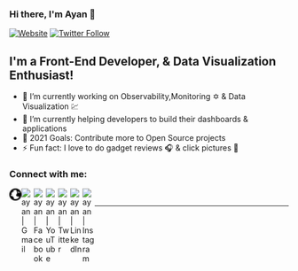 ### Hi there, I'm Ayan 👋

[![Website](https://img.shields.io/website?label=Resume&style=for-the-badge&url=https://ayan-resume.web.app)](https://ayan-resume.web.app/)
[![Twitter Follow](https://img.shields.io/twitter/follow/zapdos13?color=1DA1F2&logo=twitter&style=for-the-badge)](https://twitter.com/zapdos13)

## I'm a Front-End Developer, & Data Visualization Enthusiast!

- 🔭 I’m currently working on Observability,Monitoring :star_of_david: & Data Visualization :chart:
- 🌱 I’m currently helping developers to build their dashboards & applications
- 🥅 2021 Goals: Contribute more to Open Source projects
- ⚡ Fun fact: I love to do gadget reviews :headphones: & click pictures :camera_flash:

### Connect with me:

[<img align="left" alt="ayan-blog" width="22px" src="https://raw.githubusercontent.com/iconic/open-iconic/master/svg/globe.svg" />][website]
[<img align="left" alt="ayan | Gmail" width="22px" src="https://cdn.jsdelivr.net/npm/simple-icons@v3/icons/gmail.svg" />][gmail]
[<img align="left" alt="ayan | Facebook" width="22px" src="https://cdn.jsdelivr.net/npm/simple-icons@v3/icons/facebook.svg" />][facebook]
[<img align="left" alt="ayan | YouTube" width="22px" src="https://cdn.jsdelivr.net/npm/simple-icons@v3/icons/youtube.svg" />][youtube]
[<img align="left" alt="ayan | Twitter" width="22px" src="https://cdn.jsdelivr.net/npm/simple-icons@v3/icons/twitter.svg" />][twitter]
[<img align="left" alt="ayan | LinkedIn" width="22px" src="https://cdn.jsdelivr.net/npm/simple-icons@v3/icons/linkedin.svg" />][linkedin]
[<img align="left" alt="ayan | Instagram" width="22px" src="https://cdn.jsdelivr.net/npm/simple-icons@v3/icons/instagram.svg" />][instagram]

<br />

---

[website]: https://gadgetz-life.blogspot.com/
[gmail]: mailto:ayon.bony@gmail.com
[facebook]: https://www.facebook.com/ayon.bony/
[twitter]: https://twitter.com/zapdos13
[youtube]: https://www.youtube.com/c/AyanBhadury/
[instagram]: https://www.instagram.com/ayanbhadury/
[linkedin]: https://www.linkedin.com/in/ayan-bhadury-b662b8106/
